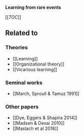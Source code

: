 **Learning from rare events**

[[_TOC_]]

## Related to

### Theories
* [[Learning]]
* [[Organizational theory]]
* [[Vicarious learning]]

### Seminal works
* [[March, Sproull & Tamuz 1991]]

### Other papers
* [[Dye, Eggers & Shapira 2014]]
* [[Madsen & Desai 2010]]
* [[Maslach et al 2018]]